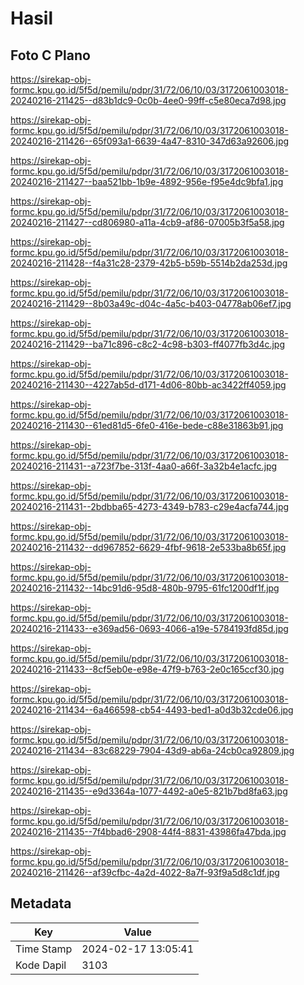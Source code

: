 # Hasil

## Foto C Plano

https://sirekap-obj-formc.kpu.go.id/5f5d/pemilu/pdpr/31/72/06/10/03/3172061003018-20240216-211425--d83b1dc9-0c0b-4ee0-99ff-c5e80eca7d98.jpg

https://sirekap-obj-formc.kpu.go.id/5f5d/pemilu/pdpr/31/72/06/10/03/3172061003018-20240216-211426--65f093a1-6639-4a47-8310-347d63a92606.jpg

https://sirekap-obj-formc.kpu.go.id/5f5d/pemilu/pdpr/31/72/06/10/03/3172061003018-20240216-211427--baa521bb-1b9e-4892-956e-f95e4dc9bfa1.jpg

https://sirekap-obj-formc.kpu.go.id/5f5d/pemilu/pdpr/31/72/06/10/03/3172061003018-20240216-211427--cd806980-a11a-4cb9-af86-07005b3f5a58.jpg

https://sirekap-obj-formc.kpu.go.id/5f5d/pemilu/pdpr/31/72/06/10/03/3172061003018-20240216-211428--f4a31c28-2379-42b5-b59b-5514b2da253d.jpg

https://sirekap-obj-formc.kpu.go.id/5f5d/pemilu/pdpr/31/72/06/10/03/3172061003018-20240216-211429--8b03a49c-d04c-4a5c-b403-04778ab06ef7.jpg

https://sirekap-obj-formc.kpu.go.id/5f5d/pemilu/pdpr/31/72/06/10/03/3172061003018-20240216-211429--ba71c896-c8c2-4c98-b303-ff4077fb3d4c.jpg

https://sirekap-obj-formc.kpu.go.id/5f5d/pemilu/pdpr/31/72/06/10/03/3172061003018-20240216-211430--4227ab5d-d171-4d06-80bb-ac3422ff4059.jpg

https://sirekap-obj-formc.kpu.go.id/5f5d/pemilu/pdpr/31/72/06/10/03/3172061003018-20240216-211430--61ed81d5-6fe0-416e-bede-c88e31863b91.jpg

https://sirekap-obj-formc.kpu.go.id/5f5d/pemilu/pdpr/31/72/06/10/03/3172061003018-20240216-211431--a723f7be-313f-4aa0-a66f-3a32b4e1acfc.jpg

https://sirekap-obj-formc.kpu.go.id/5f5d/pemilu/pdpr/31/72/06/10/03/3172061003018-20240216-211431--2bdbba65-4273-4349-b783-c29e4acfa744.jpg

https://sirekap-obj-formc.kpu.go.id/5f5d/pemilu/pdpr/31/72/06/10/03/3172061003018-20240216-211432--dd967852-6629-4fbf-9618-2e533ba8b65f.jpg

https://sirekap-obj-formc.kpu.go.id/5f5d/pemilu/pdpr/31/72/06/10/03/3172061003018-20240216-211432--14bc91d6-95d8-480b-9795-61fc1200df1f.jpg

https://sirekap-obj-formc.kpu.go.id/5f5d/pemilu/pdpr/31/72/06/10/03/3172061003018-20240216-211433--e369ad56-0693-4066-a19e-5784193fd85d.jpg

https://sirekap-obj-formc.kpu.go.id/5f5d/pemilu/pdpr/31/72/06/10/03/3172061003018-20240216-211433--8cf5eb0e-e98e-47f9-b763-2e0c165ccf30.jpg

https://sirekap-obj-formc.kpu.go.id/5f5d/pemilu/pdpr/31/72/06/10/03/3172061003018-20240216-211434--6a466598-cb54-4493-bed1-a0d3b32cde06.jpg

https://sirekap-obj-formc.kpu.go.id/5f5d/pemilu/pdpr/31/72/06/10/03/3172061003018-20240216-211434--83c68229-7904-43d9-ab6a-24cb0ca92809.jpg

https://sirekap-obj-formc.kpu.go.id/5f5d/pemilu/pdpr/31/72/06/10/03/3172061003018-20240216-211435--e9d3364a-1077-4492-a0e5-821b7bd8fa63.jpg

https://sirekap-obj-formc.kpu.go.id/5f5d/pemilu/pdpr/31/72/06/10/03/3172061003018-20240216-211435--7f4bbad6-2908-44f4-8831-43986fa47bda.jpg

https://sirekap-obj-formc.kpu.go.id/5f5d/pemilu/pdpr/31/72/06/10/03/3172061003018-20240216-211426--af39cfbc-4a2d-4022-8a7f-93f9a5d8c1df.jpg


## Metadata

| Key        | Value               |
| ---------- | ------------------- |
| Time Stamp | 2024-02-17 13:05:41 |
| Kode Dapil | 3103                |



